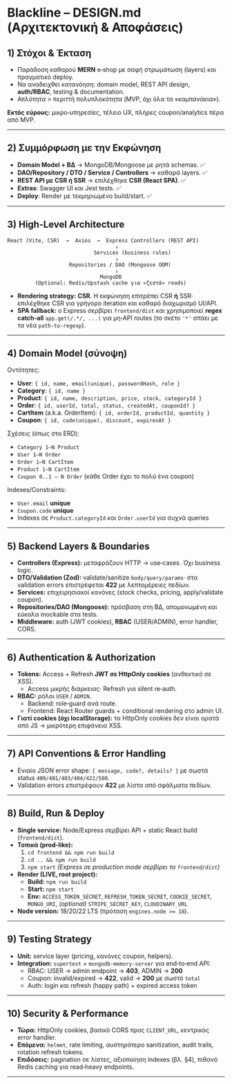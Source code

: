 # Blackline – DESIGN.md (Αρχιτεκτονική & Αποφάσεις)

## 1) Στόχοι & Έκταση
- Παράδοση καθαρού **MERN** e‑shop με σαφή στρωμάτωση (layers) και πραγματικό deploy.
- Να αναδειχθεί κατανόηση: domain model, REST API design, **auth/RBAC**, testing & documentation.
- Απλότητα > περιττή πολυπλοκότητα (MVP, όχι όλα τα «καμπανάκια»).

**Εκτός εύρους:** μικρο‑υπηρεσίες, τέλειο UX, πλήρες coupon/analytics πέρα από MVP.

---

## 2) Συμμόρφωση με την Εκφώνηση
- **Domain Model + ΒΔ** → MongoDB/Mongoose με ρητά schemas. ✅
- **DAO/Repository / DTO / Service / Controllers** → καθαρά layers. ✅
- **REST API με CSR ή SSR** → επιλέχθηκε **CSR (React SPA)**. ✅
- **Extras**: Swagger UI και Jest tests. ✅
- **Deploy**: Render με τεκμηριωμένο build/start. ✅

---

## 3) High‑Level Architecture

```
React (Vite, CSR)  →  Axios  →  Express Controllers (REST API)
                                   ↓
                            Services (business rules)
                                   ↓
                    Repositories / DAO (Mongoose ODM)
                                   ↓
                              MongoDB
         (Optional: Redis/Upstash cache για «ζεστά» reads)
```

- **Rendering strategy:** **CSR**. Η εκφώνηση επιτρέπει CSR **ή** SSR· επιλέχθηκε CSR για γρήγορο iteration και καθαρό διαχωρισμό UI/API.
- **SPA fallback:** ο Express σερβίρει `frontend/dist` και χρησιμοποιεί **regex catch‑all** `app.get(/.*/, ...)` για μη‑API routes (το σκέτο `'*'` σπάει με τα νέα `path‑to‑regexp`).

---

## 4) Domain Model (σύνοψη)
Οντότητες:
- **User**: `{ id, name, email(unique), passwordHash, role }`
- **Category**: `{ id, name }`
- **Product**: `{ id, name, description, price, stock, categoryId }`
- **Order**: `{ id, userId, total, status, createdAt, couponId? }`
- **CartItem** (a.k.a. OrderItem): `{ id, orderId, productId, quantity }`
- **Coupon**: `{ id, code(unique), discount, expiresAt }`

Σχέσεις (όπως στο ERD):
- `Category 1–N Product`
- `User 1–N Order`
- `Order 1–N CartItem`
- `Product 1–N CartItem`
- `Coupon 0..1 – N Order` (κάθε Order έχει το πολύ ένα coupon)

Indexes/Constraints:
- `User.email` **unique**
- `Coupon.code` **unique**
- Indexes σε `Product.categoryId` και `Order.userId` για συχνά queries

---

## 5) Backend Layers & Boundaries
- **Controllers (Express):** μεταφράζουν HTTP → use‑cases. *Όχι* business logic.
- **DTO/Validation (Zod):** validate/sanitize `body/query/params`· στα validation errors επιστρέφεται **422** με λεπτομέρειες πεδίων.
- **Services:** επιχειρησιακοί κανόνες (stock checks, pricing, apply/validate coupon).
- **Repositories/DAO (Mongoose):** πρόσβαση στη ΒΔ, απομονωμένη και εύκολα mockable στα tests.
- **Middleware:** auth (JWT cookies), **RBAC** (USER/ADMIN), error handler, CORS.

---

## 6) Authentication & Authorization
- **Tokens:** Access + Refresh **JWT σε HttpOnly cookies** (ανθεκτικό σε XSS).
  - Access μικρής διάρκειας· Refresh για silent re‑auth.
- **RBAC:** ρόλοι `USER` / `ADMIN`.
  - Backend: role‑guard ανά route.
  - Frontend: React Router guards + conditional rendering στο admin UI.
- **Γιατί cookies (όχι localStorage):** τα HttpOnly cookies δεν είναι ορατά από JS → μικρότερη επιφάνεια XSS.

---

## 7) API Conventions & Error Handling
- Ενιαίο JSON error shape: `{ message, code?, details? }` με σωστά status `400/401/403/404/422/500`.
- Validation errors επιστρέφουν **422** με λίστα από σφάλματα πεδίων.

---

## 8) Build, Run & Deploy
- **Single service:** Node/Express σερβίρει API + static React build (`frontend/dist`).
- **Τοπικά (prod‑like):**
  1. `cd frontend && npm run build`
  2. `cd .. && npm run build`
  3. `npm start`  *(Express σε production mode σερβίρει το `frontend/dist`)*
- **Render (LIVE, root project):**
  - **Build:** `npm run build`
  - **Start:** `npm start`
  - **Env:** `ACCESS_TOKEN_SECRET`, `REFRESH_TOKEN_SECRET`, `COOKIE_SECRET`, `MONGO_URI`, *(optional)* `STRIPE_SECRET_KEY`, `CLOUDINARY_URL`
- **Node version:** 18/20/22 LTS (πρόταση `engines.node >= 18`).

---

## 9) Testing Strategy
- **Unit:** service layer (pricing, κανόνες coupon, helpers).
- **Integration:** `supertest` + `mongodb-memory-server` για end‑to‑end API:
  - RBAC: USER → admin endpoint → **403**, ADMIN → **200**
  - Coupon: invalid/expired → **422**, valid → **200** με σωστό `total`
  - Auth: login και refresh (happy path) + expired access token

---

## 10) Security & Performance
- **Τώρα:** HttpOnly cookies, βασικό CORS προς `CLIENT_URL`, κεντρικός error handler.
- **Επόμενα:** `helmet`, rate limiting, αυστηρότερο sanitization, audit trails, rotation refresh tokens.
- **Επιδόσεις:** pagination σε λίστες, αξιοποίηση indexes (βλ. §4), πιθανό Redis caching για read‑heavy endpoints.

---
